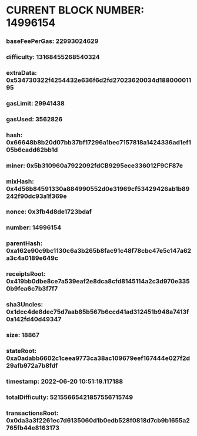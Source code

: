 # CURRENT BLOCK NUMBER: 14996154

### baseFeePerGas: 22993024629
### difficulty: 13168455268540324
### extraData: 0x534730322f4254432e636f6d2fd27023620034d18800001195
### gasLimit: 29941438
### gasUsed: 3562826
### hash: 0x66648b8b20d07bb37bf17296a1bec7157818a1424336ad1ef105b6cadd62bb1d
### miner: 0x5b310960a7922092fdCB9295ece336012F9CF87e
### mixHash: 0x4d56b84591330a884990552d0e31969cf53429426ab1b89242f90dc93a1f369e
### nonce: 0x3fb4d8de1723bdaf
### number: 14996154
### parentHash: 0xa162e90c9bc1130c6a3b265b8fac91c48f78cbc47e5c147a62a3c4a0189e649c
### receiptsRoot: 0x419bb0dbe8ce7a539eaf2e8dca8cfd8145114a2c3d970e3350b9fea6c7b3f7f7
### sha3Uncles: 0x1dcc4de8dec75d7aab85b567b6ccd41ad312451b948a7413f0a142fd40d49347
### size: 18867
### stateRoot: 0xa0adabb6602c1ceea9773ca38ac109679eef167444e027f2d29afb972a7b8fdf
### timestamp: 2022-06-20 10:51:19.117188
### totalDifficulty: 52155665421857556715749
### transactionsRoot: 0x0da3a3f2261ec7d6135060d1b0edb528f0818d7cb9b1655a2765fb44e8163173
